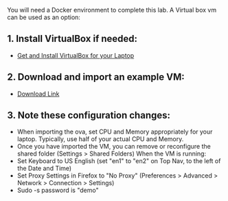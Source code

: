 You will need a Docker environment to complete this lab.  A Virtual box vm can be used as an option:

## 1. Install VirtualBox if needed:

* [Get and Install VirtualBox for your Laptop](http://www.oracle.com/technetwork/server-storage/virtualbox/overview/index.html)

## 2. Download and import an example VM:

* [Download Link](https://drive.google.com/open?id=1b_1Mdmwol8gjkcx4B_VmSLSPDOiBKYr1)

## 3. Note these configuration changes:

* When importing the ova, set CPU and Memory appropriately for your laptop.  Typically, use half of your actual CPU and Memory.
* Once you have imported the VM, you can remove or reconfigure the shared folder (Settings > Shared Folders)
When the VM is running:
* Set Keyboard to US English (set "en1" to "en2" on Top Nav, to the left of the Date and Time)
* Set Proxy Settings in Firefox to "No Proxy" (Preferences > Advanced > Network > Connection > Settings)
* Sudo -s password is "demo"
